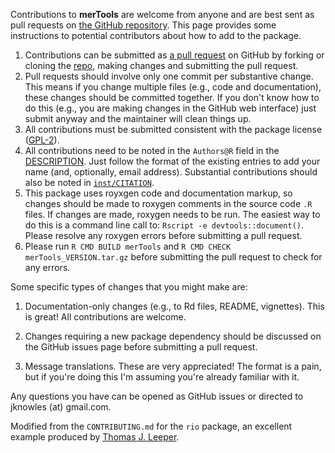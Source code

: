 Contributions to **merTools** are welcome from anyone and are best sent as pull
requests on [the GitHub repository](https://github.com/jknowles/merTools/). This page
provides some instructions to potential contributors about how to add to the
package.

1. Contributions can be submitted as [a pull
request](https://help.github.com/articles/creating-a-pull-request/) on GitHub by
forking or cloning the [repo](https://github.com/jknowles/merTools/), making changes
and submitting the pull request.
2. Pull requests should involve only one commit per substantive change. This
means if you change multiple files (e.g., code and documentation), these changes
should be committed together. If you don't know how to do this (e.g., you are
making changes in the GitHub web interface) just submit anyway and the
maintainer will clean things up.
3. All contributions must be submitted consistent with the package license
([GPL-2](http://www.gnu.org/licenses/old-licenses/gpl-2.0.en.html)).
4. All contributions need to be noted in the `Authors@R` field in the
[DESCRIPTION](https://github.com/jknowles/merTools/blob/master/DESCRIPTION). Just
follow the format of the existing entries to add your name (and, optionally,
email address). Substantial contributions should also be noted in
[`inst/CITATION`](https://github.com/jknowles/merTools/blob/master/inst/CITATION).
5. This package uses royxgen code and documentation markup, so changes should be
made to roxygen comments in the source code `.R` files. If changes are made,
roxygen needs to be run. The easiest way to do this is a command line call to:
`Rscript -e devtools::document()`. Please resolve any roxygen errors before
submitting a pull request.
6. Please run `R CMD BUILD merTools` and `R CMD CHECK merTools_VERSION.tar.gz` before
submitting the pull request to check for any errors.

Some specific types of changes that you might make are:

1. Documentation-only changes (e.g., to Rd files, README, vignettes). This is
great! All contributions are welcome.

2. Changes requiring a new package dependency should be discussed on the GitHub
issues page before submitting a pull request.
3. Message translations. These are very appreciated! The format is a pain, but
if you're doing this I'm assuming you're already familiar with it.

Any questions you have can be opened as GitHub issues or directed to jknowles
(at) gmail.com.

Modified from the `CONTRIBUTING.md` for the `rio` package, an excellent example 
produced by [Thomas J. Leeper](www.github.com/leeper).
